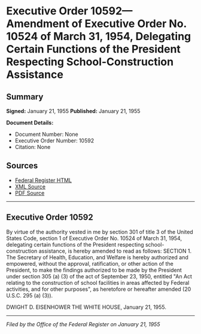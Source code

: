 # Executive Order 10592—Amendment of Executive Order No. 10524 of March 31, 1954, Delegating Certain Functions of the President Respecting School-Construction Assistance

## Summary

**Signed:** January 21, 1955
**Published:** January 21, 1955

**Document Details:**
- Document Number: None
- Executive Order Number: 10592
- Citation: None

## Sources
- [Federal Register HTML](https://www.presidency.ucsb.edu/documents/executive-order-10592-amendment-executive-order-no-10524-march-31-1954-delegating-certain)
- [XML Source](None)
- [PDF Source](None)

---

## Executive Order 10592

By virtue of the authority vested in me by section 301 of title 3 of the United States Code, section 1 of Executive Order No. 10524 of March 31, 1954, delegating certain functions of the President respecting school-construction assistance, is hereby amended to read as follows:
SECTION 1. The Secretary of Health, Education, and Welfare is hereby authorized and empowered, without the approval, ratification, or other action of the President, to make the findings authorized to be made by the President under section 305 (a) (3) of the act of September 23, 1950, entitled "An Act relating to the construction of school facilities in areas affected by Federal activities, and for other purposes", as heretofore or hereafter amended (20 U.S.C. 295 (a) (3)).

DWIGHT D. EISENHOWER
THE WHITE HOUSE,
January 21, 1955.

---

*Filed by the Office of the Federal Register on January 21, 1955*
